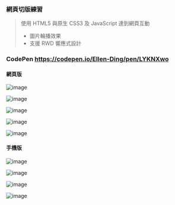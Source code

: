 ### 網頁切版練習
> 使用 HTML5 與原生 CSS3 及 JavaScript 達到網頁互動
>
> + 圖片輪播效果
> + 支援 RWD 響應式設計

### CodePen https://codepen.io/Ellen-Ding/pen/LYKNXwo

#### 網頁版
![image](https://github.com/user-attachments/assets/e6eb8cd9-f10c-4c06-a8e6-a1b15831ed84)

![image](https://github.com/user-attachments/assets/0bec1713-483e-450b-a487-e3f48f7a22ab)

![image](https://github.com/user-attachments/assets/48d76e74-c9a8-41b7-b858-2dcc00bc5885)

![image](https://github.com/user-attachments/assets/dce1ae44-ac4b-4456-9b72-8a9c44d72166)

![image](https://github.com/user-attachments/assets/702ec100-dada-4dd6-8a5f-545f8c280acf)


#### 手機版
![image](https://github.com/user-attachments/assets/55ad8a42-49f0-4917-be9d-1ba8c7568046)

![image](https://github.com/user-attachments/assets/67ab0cf3-12e9-402b-9ce3-d11766ec67b1)

![image](https://github.com/user-attachments/assets/2642e332-9ef9-4ecb-aaaa-459d835e5302)

![image](https://github.com/user-attachments/assets/2bfd6da0-f0b7-4b50-a8fb-0e411a3c0858)


